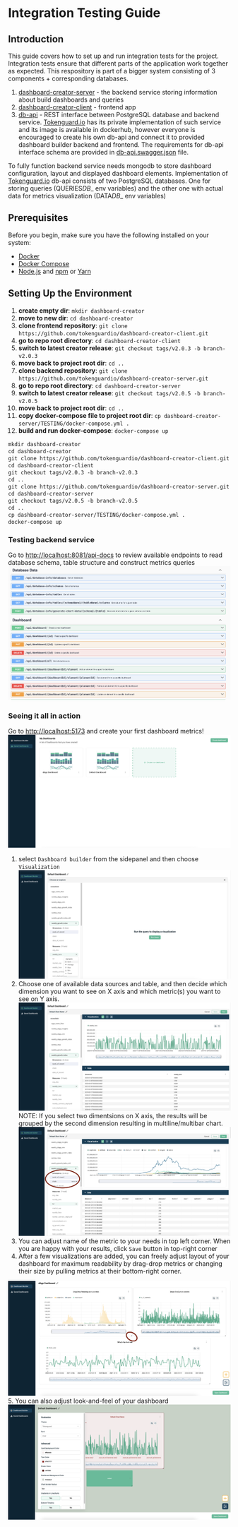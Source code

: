 # Integration Testing Guide

## Introduction

This guide covers how to set up and run integration tests for the project. Integration tests ensure that different parts of the application work together as expected. This respository is part of a bigger system consisting of 3 components + corresponding databases.

1. [dashboard-creator-server](https://github.com/tokenguardio/dashboard-creator-server/tree/v2.0.5) - the backend service storing information about build dashboards and queries
2. [dashboard-creator-client](https://github.com/tokenguardio/dashboard-creator-client/tree/v2.0.3) - frontend app
3. [db-api](https://hub.docker.com/r/patternsjrojek/db-api) - REST interface between PostgreSQL database and backend service. [Tokenguard.io](https://tokenguard.io) has its private implementation of such service and its image is available in dockerhub, however everyone is encouraged to create his own db-api and connect it to provided dashboard builder backend and frontend. The requirements for db-api interface schema are provided in [db-api.swagger.json](db-api.swagger.json) file.

To fully function backend service needs mongodb to store dashboard configuration, layout and displayed dashboard elements. Implementation of [Tokenguard.io](https://tokenguard.io) db-api consists of two PostgreSQL databases. One for storing queries (QUERIES*DB*_ env variables) and the other one with actual data for metrics visualization (DATA*DB*_ env variables)

## Prerequisites

Before you begin, make sure you have the following installed on your system:

- [Docker](https://www.docker.com/get-started)
- [Docker Compose](https://docs.docker.com/compose/install/)
- [Node.js](https://nodejs.org/) and [npm](https://www.npmjs.com/get-npm) or [Yarn](https://yarnpkg.com/)

## Setting Up the Environment

1. **create empty dir**: `mkdir dashboard-creator`
2. **move to new dir**: `cd dashboard-creator`
3. **clone frontend repository**: `git clone https://github.com/tokenguardio/dashboard-creator-client.git`
4. **go to repo root directory**: `cd dashboard-creator-client`
5. **switch to latest creator release**: `git checkout tags/v2.0.3 -b branch-v2.0.3`
6. **move back to project root dir**: `cd ..`
7. **clone backend repository**: `git clone https://github.com/tokenguardio/dashboard-creator-server.git`
8. **go to repo root directory**: `cd dashboard-creator-server`
9. **switch to latest creator release**: `git checkout tags/v2.0.5 -b branch-v2.0.5`
10. **move back to project root dir**: `cd ..`
11. **copy docker-compose file to project root dir**: `cp dashboard-creator-server/TESTING/docker-compose.yml .`
12. **build and run docker-compose**: `docker-compose up`

```
mkdir dashboard-creator
cd dashboard-creator
git clone https://github.com/tokenguardio/dashboard-creator-client.git
cd dashboard-creator-client
git checkout tags/v2.0.3 -b branch-v2.0.3
cd ..
git clone https://github.com/tokenguardio/dashboard-creator-server.git
cd dashboard-creator-server
git checkout tags/v2.0.5 -b branch-v2.0.5
cd ..
cp dashboard-creator-server/TESTING/docker-compose.yml .
docker-compose up
```

### Testing backend service

Go to [http://localhost:8081/api-docs](http://localhost:8081/api-docs) to review available endpoints to read database schema, table structure and construct metrics queries  
![swagger docs](./assets/swagger.png)

### Seeing it all in action

Go to [http://localhost:5173](http://localhost:5173) and create your first dashboard metrics!  
![default view](./assets/ui-default.png)

1. select `Dashboard builder` from the sidepanel and then choose `Visualization`  
   ![metric builder view](./assets/ui-metrics-builder.png)
2. Choose one of available data sources and table, and then decide which dimension you want to see on X axis and which metric(s) you want to see on Y axis.  
   ![metric builder view](./assets/ui-metrics-builder-2.png)  
   NOTE: If you select two dimentsions on X axis, the results will be grouped by the second dimension resulting in multiline/multibar chart.  
   ![multiline metric](./assets/ui-multiline.png)
3. You can adjust name of the metric to your needs in top left corner. When you are happy with your results, click `Save` button in top-right corner
4. After a few visualizations are added, you can freely adjust layout of your dashboard for maximum readability by drag-drop metrics or changing their size by pulling metrics at their bottom-right corner.

![dashboard layout adjustment](./assets/ui-dashboard-layout.png)  
5. You can also adjust look-and-feel of your dashboard  
![dashboard skin adjustment](./assets/ui-skin-selector.png)
